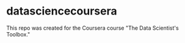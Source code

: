 datasciencecoursera
===================

This repo was created for the Coursera course "The Data Scientist's Toolbox."
